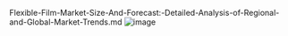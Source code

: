 Flexible-Film-Market-Size-And-Forecast:-Detailed-Analysis-of-Regional-and-Global-Market-Trends.md
![image](https://github.com/user-attachments/assets/10985884-717b-4d9d-87e7-59db156cc971)
